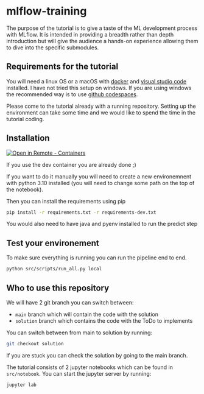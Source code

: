 # mlflow-training

The purpose of the tutorial is to give a taste of the ML development process with MLflow. It is intended in providing a breadth rather than depth introduction but will give the audience a hands-on experience allowing them to dive into the specific submodules.

## Requirements for the tutorial

You will need a linux OS or a macOS with [docker](https://www.docker.com/) and [visual studio code](https://code.visualstudio.com/) installed. I have not tried this setup on windows.
If you are using windows the recommended way is to use [github codespaces](https://github.com/features/codespaces). 

Please come to the tutorial already with a running repository. Setting up the environment can take some time and we would like to spend the time in the tutorial coding. 

## Installation

[
    ![Open in Remote - Containers](
        https://img.shields.io/static/v1?label=Remote%20-%20Containers&message=Open&color=blue&logo=visualstudiocode
    )
](
    https://vscode.dev/redirect?url=vscode://ms-vscode-remote.remote-containers/cloneInVolume?url=https://github.com/theopinard/mlflow-training
)

If you use the dev container you are already done ;) 

If you want to do it manually you will need to create a new environemnent with python 3.10 installed (you will need to change some path on the top of the notebook).

Then you can install the requirements using pip

```bash
pip install -r requirements.txt -r requirements-dev.txt
```

You would also need to have java and pyenv installed to run the predict step

## Test your environement

To make sure everything is running you can run the pipeline end to end.

```bash
python src/scripts/run_all.py local
```

## Who to use this repository

We will have 2 git branch you can switch between:
* `main` branch which will contain the code with the solution
* `solution` branch which contains the code with the ToDo to implements

You can switch between from main to solution by running:
```bash
git checkout solution
```

If you are stuck you can check the solution by going to the main branch. 

The tutorial consists of 2 jupyter notebooks which can be found in `src/notebook`. 
You can start the jupyter server by running:
```bash
jupyter lab
```

